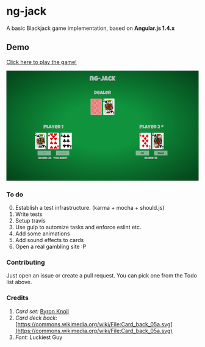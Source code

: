 # ng-jack
A basic Blackjack game implementation, based on **Angular.js 1.4.x**

## Demo
[Click here to play the game!](https://ubenzer.github.io/ng-jack)

![Preview](preview.png)

### To do
0. Establish a test infrastructure. (karma + mocha + should.js)
1. Write tests
2. Setup travis
3. Use gulp to automize tasks and enforce eslint etc.
4. Add some animations
5. Add sound effects to cards
6. Open a real gambling site :P

### Contributing
Just open an issue or create a pull request. You can pick one from the Todo list above.

### Credits
1. *Card set:* [Byron Knoll](http://www.byronknoll.com/projects.html)
2. *Card deck back:* [https://commons.wikimedia.org/wiki/File:Card_back_05a.svg](https://commons.wikimedia.org/wiki/File:Card_back_05a.svg)
4. *Font:* Luckiest Guy
